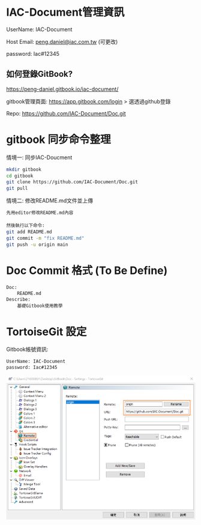 # IAC-Document管理資訊

UserName: IAC-Document

Host Email: peng.daniel@iac.com.tw (可更改)

password: Iac#12345

## 如何登錄GitBook?
https://peng-daniel.gitbook.io/iac-document/

gitbook管理頁面: https://app.gitbook.com/login > 選透過github登錄

Repo: https://github.com/IAC-Document/Doc.git

# gitbook 同步命令整理

情境一: 同步IAC-Doucment
```Bash
mkdir gitbook
cd gitbook
git clone https://github.com/IAC-Document/Doc.git
git pull
```

情境二: 修改README.md文件並上傳
```Bash
先用editor修改README.md內容

然後執行以下命令: 
git add README.md
git commit -m "fix README.md"
git push -u origin main
```


# Doc Commit 格式 (To Be Define)
```git
Doc:
    README.md
Describe:
    基礎Gitbook使用教學
```

# TortoiseGit 設定
Gitbook帳號資訊:
```git
UserName: IAC-Document
password: Iac#12345
```
![Getting Started](images/tortoiscGit_Remote.bmp)


